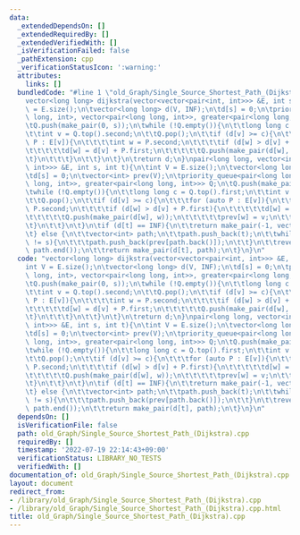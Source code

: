 ```yaml
---
data:
  _extendedDependsOn: []
  _extendedRequiredBy: []
  _extendedVerifiedWith: []
  _isVerificationFailed: false
  _pathExtension: cpp
  _verificationStatusIcon: ':warning:'
  attributes:
    links: []
  bundledCode: "#line 1 \"old_Graph/Single_Source_Shortest_Path_(Dijkstra).cpp\"\n\
    vector<long long> dijkstra(vector<vector<pair<int, int>>> &E, int s){\n\tint V\
    \ = E.size();\n\tvector<long long> d(V, INF);\n\td[s] = 0;\n\tpriority_queue<pair<long\
    \ long, int>, vector<pair<long long, int>>, greater<pair<long long, int>>> Q;\n\
    \tQ.push(make_pair(0, s));\n\twhile (!Q.empty()){\n\t\tlong long c = Q.top().first;\n\
    \t\tint v = Q.top().second;\n\t\tQ.pop();\n\t\tif (d[v] >= c){\n\t\t\tfor (auto\
    \ P : E[v]){\n\t\t\t\tint w = P.second;\n\t\t\t\tif (d[w] > d[v] + P.first){\n\
    \t\t\t\t\td[w] = d[v] + P.first;\n\t\t\t\t\tQ.push(make_pair(d[w], w));\n\t\t\t\
    \t}\n\t\t\t}\n\t\t}\n\t}\n\treturn d;\n}\npair<long long, vector<int>> dijkstra_path(vector<vector<pair<int,\
    \ int>>> &E, int s, int t){\n\tint V = E.size();\n\tvector<long long> d(V, INF);\n\
    \td[s] = 0;\n\tvector<int> prev(V);\n\tpriority_queue<pair<long long, int>, vector<pair<long\
    \ long, int>>, greater<pair<long long, int>>> Q;\n\tQ.push(make_pair(0, s));\n\
    \twhile (!Q.empty()){\n\t\tlong long c = Q.top().first;\n\t\tint v = Q.top().second;\n\
    \t\tQ.pop();\n\t\tif (d[v] >= c){\n\t\t\tfor (auto P : E[v]){\n\t\t\t\tint w =\
    \ P.second;\n\t\t\t\tif (d[w] > d[v] + P.first){\n\t\t\t\t\td[w] = d[v] + P.first;\n\
    \t\t\t\t\tQ.push(make_pair(d[w], w));\n\t\t\t\t\tprev[w] = v;\n\t\t\t\t}\n\t\t\
    \t}\n\t\t}\n\t}\n\tif (d[t] == INF){\n\t\treturn make_pair(-1, vector<int>());\n\
    \t} else {\n\t\tvector<int> path;\n\t\tpath.push_back(t);\n\t\twhile (path.back()\
    \ != s){\n\t\t\tpath.push_back(prev[path.back()]);\n\t\t}\n\t\treverse(path.begin(),\
    \ path.end());\n\t\treturn make_pair(d[t], path);\n\t}\n}\n"
  code: "vector<long long> dijkstra(vector<vector<pair<int, int>>> &E, int s){\n\t\
    int V = E.size();\n\tvector<long long> d(V, INF);\n\td[s] = 0;\n\tpriority_queue<pair<long\
    \ long, int>, vector<pair<long long, int>>, greater<pair<long long, int>>> Q;\n\
    \tQ.push(make_pair(0, s));\n\twhile (!Q.empty()){\n\t\tlong long c = Q.top().first;\n\
    \t\tint v = Q.top().second;\n\t\tQ.pop();\n\t\tif (d[v] >= c){\n\t\t\tfor (auto\
    \ P : E[v]){\n\t\t\t\tint w = P.second;\n\t\t\t\tif (d[w] > d[v] + P.first){\n\
    \t\t\t\t\td[w] = d[v] + P.first;\n\t\t\t\t\tQ.push(make_pair(d[w], w));\n\t\t\t\
    \t}\n\t\t\t}\n\t\t}\n\t}\n\treturn d;\n}\npair<long long, vector<int>> dijkstra_path(vector<vector<pair<int,\
    \ int>>> &E, int s, int t){\n\tint V = E.size();\n\tvector<long long> d(V, INF);\n\
    \td[s] = 0;\n\tvector<int> prev(V);\n\tpriority_queue<pair<long long, int>, vector<pair<long\
    \ long, int>>, greater<pair<long long, int>>> Q;\n\tQ.push(make_pair(0, s));\n\
    \twhile (!Q.empty()){\n\t\tlong long c = Q.top().first;\n\t\tint v = Q.top().second;\n\
    \t\tQ.pop();\n\t\tif (d[v] >= c){\n\t\t\tfor (auto P : E[v]){\n\t\t\t\tint w =\
    \ P.second;\n\t\t\t\tif (d[w] > d[v] + P.first){\n\t\t\t\t\td[w] = d[v] + P.first;\n\
    \t\t\t\t\tQ.push(make_pair(d[w], w));\n\t\t\t\t\tprev[w] = v;\n\t\t\t\t}\n\t\t\
    \t}\n\t\t}\n\t}\n\tif (d[t] == INF){\n\t\treturn make_pair(-1, vector<int>());\n\
    \t} else {\n\t\tvector<int> path;\n\t\tpath.push_back(t);\n\t\twhile (path.back()\
    \ != s){\n\t\t\tpath.push_back(prev[path.back()]);\n\t\t}\n\t\treverse(path.begin(),\
    \ path.end());\n\t\treturn make_pair(d[t], path);\n\t}\n}\n"
  dependsOn: []
  isVerificationFile: false
  path: old_Graph/Single_Source_Shortest_Path_(Dijkstra).cpp
  requiredBy: []
  timestamp: '2022-07-19 22:14:43+09:00'
  verificationStatus: LIBRARY_NO_TESTS
  verifiedWith: []
documentation_of: old_Graph/Single_Source_Shortest_Path_(Dijkstra).cpp
layout: document
redirect_from:
- /library/old_Graph/Single_Source_Shortest_Path_(Dijkstra).cpp
- /library/old_Graph/Single_Source_Shortest_Path_(Dijkstra).cpp.html
title: old_Graph/Single_Source_Shortest_Path_(Dijkstra).cpp
---
```

